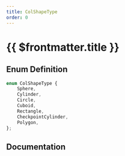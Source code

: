 ```yaml
---
title: ColShapeType
order: 0
---
```


# {{ $frontmatter.title }}

## Enum Definition

```ts
enum ColShapeType {
    Sphere,
    Cylinder,
    Circle,
    Cuboid,
    Rectangle,
    CheckpointCylinder,
    Polygon,
};
```

## Documentation

<!--@include: ./parts/colShapeType.md-->
